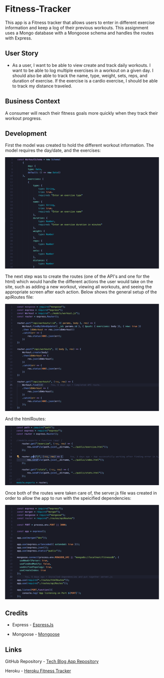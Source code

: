 # Fitness-Tracker
This app is a Fitness tracker that allows users to enter in different exercise information and keep a log of their previous workouts. This assignment uses a Mongo database with a Mongoose schema and handles the routes with Express.

## User Story

* As a user, I want to be able to view create and track daily workouts. I want to be able to log multiple exercises in a workout on a given day. I should also be able to track the name, type, weight, sets, reps, and duration of exercise. If the exercise is a cardio exercise, I should be able to track my distance traveled.

## Business Context

A consumer will reach their fitness goals more quickly when they track their workout progress.

## Development

First the model was created to hold the different workout information. The model requires the day/date, and the exercises:

![Workout Model](./assets/model.png)

The next step was to create the routes (one of the API's and one for the html) which would handle the different actions the user would take on the site, such as adding a new workout, viewing all workouts, and seeing the appropriate screen after each action. Below shows the general setup of the apiRoutes file:

![API Routes](./assets/api.png)

And the htmlRoutes:

![HTML Routes](./assets/html.png)

Once both of the routes were taken care of, the server.js file was created in order to allow the app to run with the speicified dependencies:

![Server](./assets/server.png)

## Credits

* Express - [EspressJs](https://www.npmjs.com/package/express)

* Mongoose - [Mongoose](https://www.npmjs.com/package/mongoose)

## Links

GitHub Repository - [Tech Blog App Repository](https://github.com/ktrudickm/Fitness-Tracker "Fitness Tracker")

Heroku - [Heroku Fitness Tracker](https://fitness-workouttracker.herokuapp.com/?id=60a6dad535b9010015ee67bc)